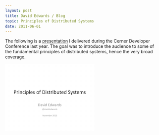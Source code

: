 ```yaml
---
layout: post
title: David Edwards / Blog
topic: Principles of Distributed Systems
date: 2011-06-01
---
```

The following is a [presentation](https://www.dropbox.com/s/h4q7j8r79k3k28x/principles-of-distributed-systems.pdf?dl=0) I delivered during the Cerner Developer Conference last year. The goal was to introduce the audience to some of the fundamental principles of distributed systems, hence the very broad coverage.

[![Principles of Distributed Systems](/images/principles-of-distributed-systems.png)](https://www.dropbox.com/s/h4q7j8r79k3k28x/principles-of-distributed-systems.pdf?dl=0 "Principles of Distributed Systems")
